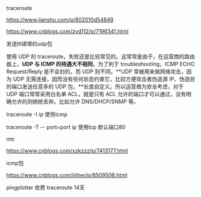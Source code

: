 traceroute



https://www.jianshu.com/p/802010d54849

https://www.cnblogs.com/zyd112/p/7196341.html

发送ttl递增的udp包

使用 UDP 的 traceroute，失败还是比较常见的。这常常是由于，在运营商的路由器上，**UDP 与 ICMP 的待遇大不相同**。为了利于 troubleshooting，ICMP ECHO Request/Reply 是不会封的，而 UDP 则不同。**UDP 常被用来做网络攻击，因为 UDP 无需连接，因而没有任何状态约束它，比较方便攻击者伪造源 IP、伪造目的端口发送任意多的 UDP 包，**长度自定义。所以运营商为安全考虑，对于 UDP 端口常常采用白名单 ACL，就是只有 ACL 允许的端口才可以通过，没有明确允许的则统统丢弃。比如允许 DNS/DHCP/SNMP 等。

traceroute -I ip 使用icmp

traceroute -T  -- port=port  ip 使用tcp 默认端口80



mtr

 https://www.cnblogs.com/xzkzzz/p/7413177.html

icmp包





https://www.cnblogs.com/iiiiher/p/8509506.html





pingplotter 收费 traceroute 14天